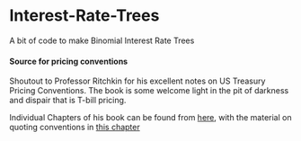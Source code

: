 # Interest-Rate-Trees
A bit of code to make Binomial Interest Rate Trees

#### Source for pricing conventions
Shoutout to Professor Ritchkin for his excellent notes on US Treasury Pricing Conventions. The book is some welcome light in the pit of darkness and dispair that is T-bill pricing.

Individual Chapters of his book can be found from [here](https://faculty.weatherhead.case.edu/ritchken/BAFI_431_2005.htm), with the material on quoting conventions in [this chapter](https://faculty.weatherhead.case.edu/ritchken/textbook/Fixed_Income/Chap_revised_2.pdf)
